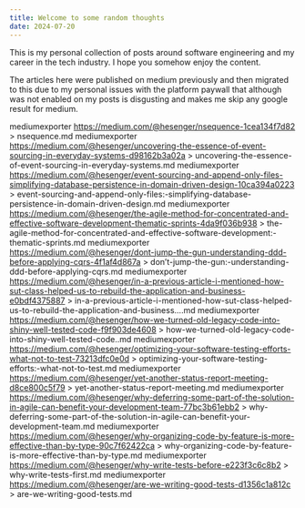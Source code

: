 ```yaml
---
title: Welcome to some random thoughts
date: 2024-07-20
---
```


This is my personal collection of posts around software engineering and my career in the
tech industry. I hope you somehow enjoy the content.

The articles here were published on medium previously and then migrated to this due to my personal
issues with the platform paywall that although was not enabled on my posts is disgusting and
makes me skip any google result for medium.

mediumexporter https://medium.com/@hesenger/nsequence-1cea134f7d82 > nsequence.md
mediumexporter https://medium.com/@hesenger/uncovering-the-essence-of-event-sourcing-in-everyday-systems-d98162b3a02a > uncovering-the-essence-of-event-sourcing-in-everyday-systems.md
mediumexporter https://medium.com/@hesenger/event-sourcing-and-append-only-files-simplifying-database-persistence-in-domain-driven-design-10ca394a0223 > event-sourcing-and-append-only-files:-simplifying-database-persistence-in-domain-driven-design.md
mediumexporter https://medium.com/@hesenger/the-agile-method-for-concentrated-and-effective-software-development-thematic-sprints-4da9f036b938 > the-agile-method-for-concentrated-and-effective-software-development:-thematic-sprints.md
mediumexporter https://medium.com/@hesenger/dont-jump-the-gun-understanding-ddd-before-applying-cqrs-4f1af4d867a > don’t-jump-the-gun:-understanding-ddd-before-applying-cqrs.md
mediumexporter https://medium.com/@hesenger/in-a-previous-article-i-mentioned-how-sut-class-helped-us-to-rebuild-the-application-and-business-e0bdf4375887 > in-a-previous-article-i-mentioned-how-sut-class-helped-us-to-rebuild-the-application-and-business….md
mediumexporter https://medium.com/@hesenger/how-we-turned-old-legacy-code-into-shiny-well-tested-code-f9f903de4608 > how-we-turned-old-legacy-code-into-shiny-well-tested-code..md
mediumexporter https://medium.com/@hesenger/optimizing-your-software-testing-efforts-what-not-to-test-73213dfc0e0d > optimizing-your-software-testing-efforts:-what-not-to-test.md
mediumexporter https://medium.com/@hesenger/yet-another-status-report-meeting-d8ce800c5f79 > yet-another-status-report-meeting.md
mediumexporter https://medium.com/@hesenger/why-deferring-some-part-of-the-solution-in-agile-can-benefit-your-development-team-77bc3b61ebb2 > why-deferring-some-part-of-the-solution-in-agile-can-benefit-your-development-team.md
mediumexporter https://medium.com/@hesenger/why-organizing-code-by-feature-is-more-effective-than-by-type-90c7f62422ca > why-organizing-code-by-feature-is-more-effective-than-by-type.md
mediumexporter https://medium.com/@hesenger/why-write-tests-before-e223f3c6c8b2 > why-write-tests-first.md
mediumexporter https://medium.com/@hesenger/are-we-writing-good-tests-d1356c1a812c > are-we-writing-good-tests.md
